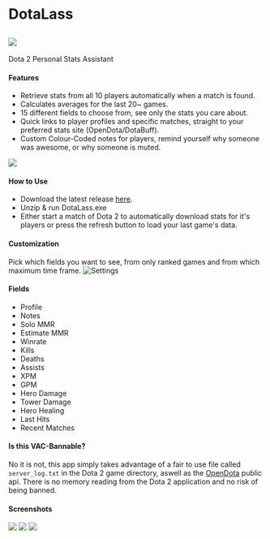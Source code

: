 # DotaLass
![](http://i.imgur.com/dq81WjA.png)
---
Dota 2 Personal Stats Assistant
#### Features
- Retrieve stats from all 10 players automatically when a match is found.
- Calculates averages for the last 20~ games.
- 15 different fields to choose from, see only the stats you care about.
- Quick links to player profiles and specific matches, straight to your preferred stats site (OpenDota/DotaBuff).
- Custom Colour-Coded notes for players, remind yourself why someone was awesome, or why someone is muted.

![](http://i.imgur.com/0Mg1012.png)
#### How to Use
- Download the latest release [here](https://github.com/heartofimpetus/DotaLass/releases).
- Unzip & run DotaLass.exe
- Either start a match of Dota 2 to automatically download stats for it's players or press the refresh button to load your last game's data.
#### Customization
Pick which fields you want to see, from only ranked games and from which maximum time frame.
![Settings](http://i.imgur.com/16aGZIm.png)
#### Fields
- Profile
- Notes
- Solo MMR
- Estimate MMR
- Winrate
- Kills
- Deaths
- Assists
- XPM
- GPM
- Hero Damage
- Tower Damage
- Hero Healing
- Last Hits
- Recent Matches
#### Is this VAC-Bannable?
No it is not, this app simply takes advantage of a fair to use file called `server_log.txt` in the Dota 2 game directory, aswell as the [OpenDota](https://www.opendota.com/) public api.
There is no memory reading from the Dota 2 application and no risk of being banned.
#### Screenshots
![](http://i.imgur.com/xZwYD6V.png)
![](http://i.imgur.com/aBVSTho.png)
![](http://i.imgur.com/DZmayBt.png)